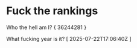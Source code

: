 # Fuck the rankings

Who the hell am I?
{ 36244281 }

What fucking year is it?
[ 2025-07-22T17:06:40Z ]
